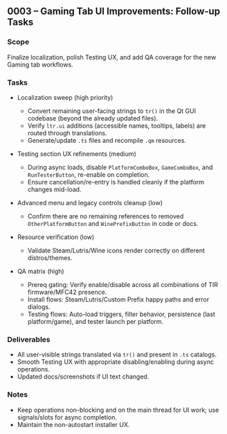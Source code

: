 ## 0003 – Gaming Tab UI Improvements: Follow-up Tasks

### Scope
Finalize localization, polish Testing UX, and add QA coverage for the new Gaming tab workflows.

### Tasks
- Localization sweep (high priority)
  - Convert remaining user-facing strings to `tr()` in the Qt GUI codebase (beyond the already updated files).
  - Verify `ltr.ui` additions (accessible names, tooltips, labels) are routed through translations.
  - Generate/update `.ts` files and recompile `.qm` resources.

- Testing section UX refinements (medium)
  - During async loads, disable `PlatformComboBox`, `GameComboBox`, and `RunTesterButton`, re-enable on completion.
  - Ensure cancellation/re-entry is handled cleanly if the platform changes mid-load.

- Advanced menu and legacy controls cleanup (low)
  - Confirm there are no remaining references to removed `OtherPlatformButton` and `WinePrefixButton` in code or docs.

- Resource verification (low)
  - Validate Steam/Lutris/Wine icons render correctly on different distros/themes.

- QA matrix (high)
  - Prereq gating: Verify enable/disable across all combinations of TIR firmware/MFC42 presence.
  - Install flows: Steam/Lutris/Custom Prefix happy paths and error dialogs.
  - Testing flows: Auto-load triggers, filter behavior, persistence (last platform/game), and tester launch per platform.

### Deliverables
- All user-visible strings translated via `tr()` and present in `.ts` catalogs.
- Smooth Testing UX with appropriate disabling/enabling during async operations.
- Updated docs/screenshots if UI text changed.

### Notes
- Keep operations non-blocking and on the main thread for UI work; use signals/slots for async completion.
- Maintain the non-autostart installer UX.


